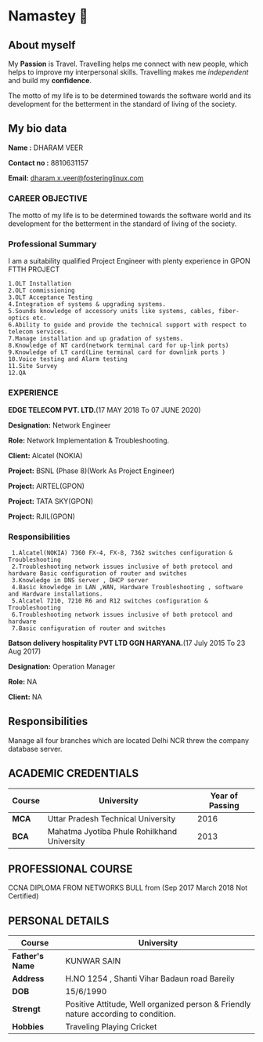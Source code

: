 # Namastey 🙏
## About myself
My **Passion** is Travel. Travelling helps me connect with new people, which helps to improve my interpersonal skills. 
Travelling makes me *independent* and build my **confidence**. 

The motto of my life is to be determined towards the software world and its development for the betterment in the standard of living of the society.

## My bio data
 **Name :** DHARAM VEER
 
 **Contact no :** 8810631157
 
 **Email:** dharam.x.veer@fosteringlinux.com
 
### CAREER OBJECTIVE
 
 The motto of my life is to be determined towards the software world and its development for the betterment in the standard of living of the society.
 
### Professional Summary
 
I am a suitability qualified Project Engineer with plenty experience in GPON FTTH PROJECT 
	  
    1.OLT Installation
    2.OLT commissioning
    3.OLT Acceptance Testing
    4.Integration of systems & upgrading systems.
    5.Sounds knowledge of accessory units like systems, cables, fiber-optics etc.
    6.Ability to guide and provide the technical support with respect to telecom services.
    7.Manage installation and up gradation of systems.
    8.Knowledge of NT card(network terminal card for up-link ports)
    9.Knowledge of LT card(Line terminal card for downlink ports )
    10.Voice testing and Alarm testing
    11.Site Survey
    12.QA

### EXPERIENCE
**EDGE TELECOM PVT. LTD.**(17 MAY 2018 To 07 JUNE 2020)

**Designation:** Network Engineer

**Role:** Network Implementation & Troubleshooting.

**Client:** Alcatel (NOKIA)

**Project:** BSNL (Phase 8)(Work As Project Engineer)

**Project:** AIRTEL(GPON)

**Project:** TATA SKY(GPON)

**Project:** RJIL(GPON)

### Responsibilities

     1.Alcatel(NOKIA) 7360 FX-4, FX-8, 7362 switches configuration & Troubleshooting
     2.Troubleshooting network issues inclusive of both protocol and hardware Basic configuration of router and switches
     3.Knowledge in DNS server , DHCP server
     4.Basic knowledge in LAN ,WAN, Hardware Troubleshooting , software and Hardware installations.
     5.Alcatel 7210, 7210 R6 and R12 switches configuration & Troubleshooting
     6.Troubleshooting network issues inclusive of both protocol and hardware
     7.Basic configuration of router and switches

**Batson delivery hospitality PVT LTD GGN HARYANA.**(17 July 2015 To 23 Aug 2017)

**Designation:** Operation Manager  

**Role:**   NA

**Client:** NA

## Responsibilities
Manage all four branches which are located Delhi NCR threw the company database server.
     
## ACADEMIC CREDENTIALS

| **Course** | **University** | **Year of Passing** |
| --- | --- | --- |
| **MCA** | Uttar Pradesh Technical University | 2016 |
| **BCA** | Mahatma Jyotiba Phule Rohilkhand University | 2013 |

## PROFESSIONAL COURSE

CCNA DIPLOMA FROM NETWORKS BULL from (Sep 2017 March 2018 Not Certified)

## PERSONAL DETAILS

| **Course** | **University** |
| --- | --- |
| **Father's Name** | KUNWAR SAIN |
| **Address** | H.NO 1254 , Shanti Vihar Badaun road Bareily |
| **DOB** | 15/6/1990 |
| **Strengt** | Positive Attitude, Well organized person & Friendly nature according to condition. |
| **Hobbies** | Traveling Playing Cricket |



